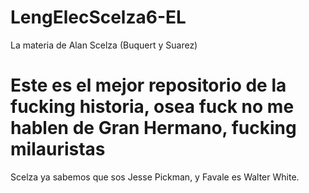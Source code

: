 # LengElecScelza6-EL
La materia de Alan Scelza (Buquert y Suarez)

# Este es el mejor repositorio de la fucking historia, osea fuck no me hablen de Gran Hermano, fucking milauristas
Scelza ya sabemos que sos Jesse Pickman, y Favale es Walter White.
